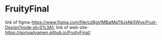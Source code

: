 # FruityFinal
link of figma-https://www.figma.com/file/czBgn1MBalMpT6JxNk5Wye/Fruit-Design?node-id=0%3A1;
link of web-site-https://gorivadyamen.github.io/FruityFinal/
